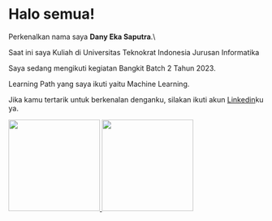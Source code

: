 # Halo semua! 

Perkenalkan nama saya **Dany Eka Saputra**.\


Saat ini saya Kuliah di Universitas Teknokrat Indonesia Jurusan Informatika 

Saya sedang mengikuti kegiatan Bangkit Batch 2 Tahun 2023.

Learning Path yang saya ikuti yaitu Machine Learning.

Jika kamu tertarik untuk berkenalan denganku, silakan ikuti akun [Linkedin](https://www.linkedin.com/in/dany-eka-saputra)ku ya.

<p align="left">
<a href="https://github.com/gilangadhan">
  <img height="180em" src="https://github-readme-stats-eight-theta.vercel.app/api?username=danyeka&show_icons=true&theme=algolia&include_all_commits=true&count_private=true"/>
  <img height="180em" src="https://github-readme-stats-eight-theta.vercel.app/api/top-langs/?username=danyeka&layout=compact&langs_count=8&theme=algolia"/>
</a>
</p>
